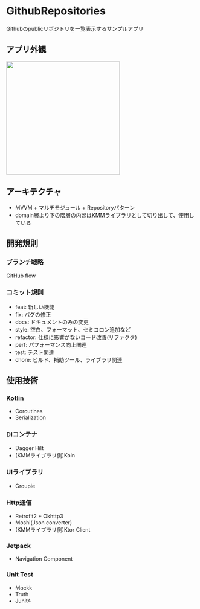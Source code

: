 # GithubRepositories

Githubのpublicリポジトリを一覧表示するサンプルアプリ

## アプリ外観
<img width="300" src="https://user-images.githubusercontent.com/77588574/168717496-43bd3315-0898-408a-ae6c-ff2c951ce592.gif"/>

## アーキテクチャ

- MVVM + マルチモジュール + Repositoryパターン
- domain層より下の階層の内容は[KMMライブラリ](https://github.com/nemo-855/GithubRepositories-KMM)として切り出して、使用している

## 開発規則

### ブランチ戦略

GitHub flow

### コミット規則

- feat: 新しい機能
- fix: バグの修正
- docs: ドキュメントのみの変更
- style: 空白、フォーマット、セミコロン追加など
- refactor: 仕様に影響がないコード改善(リファクタ)
- perf: パフォーマンス向上関連
- test: テスト関連
- chore: ビルド、補助ツール、ライブラリ関連

## 使用技術

### Kotlin
- Coroutines
- Serialization

### DIコンテナ
- Dagger Hilt
- (KMMライブラリ側)Koin

### UIライブラリ
- Groupie

### Http通信
- Retrofit2 + Okhttp3
- Moshi(Json converter)
- (KMMライブラリ側)Ktor Client

### Jetpack
- Navigation Component

### Unit Test
- Mockk
- Truth
- Junit4

 
    
